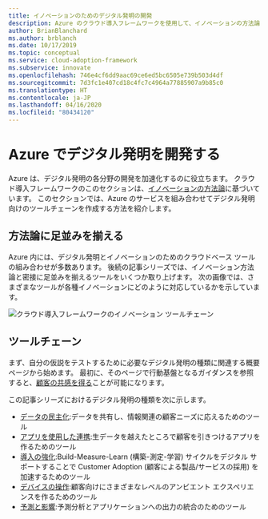 ```yaml
---
title: イノベーションのためのデジタル発明の開発
description: Azure のクラウド導入フレームワークを使用して、イノベーションの方法論に基づいて、デジタル発明用のツールチェーンを作成します。
author: BrianBlanchard
ms.author: brblanch
ms.date: 10/17/2019
ms.topic: conceptual
ms.service: cloud-adoption-framework
ms.subservice: innovate
ms.openlocfilehash: 746e4cf6dd9aac69ce6ed5bc6505e739b503d4df
ms.sourcegitcommit: 7d3fc1e407cd18c4fc7c4964a77885907a9b85c0
ms.translationtype: HT
ms.contentlocale: ja-JP
ms.lasthandoff: 04/16/2020
ms.locfileid: "80434120"
---
```

# <a name="develop-digital-inventions-in-azure"></a>Azure でデジタル発明を開発する

Azure は、デジタル発明の各分野の開発を加速化するのに役立ちます。 クラウド導入フレームワークのこのセクションは、[イノベーションの方法論](../considerations/index.md)に基づいています。 このセクションでは、Azure のサービスを組み合わせてデジタル発明向けのツールチェーンを作成する方法を紹介します。

## <a name="alignment-to-the-methodology"></a>方法論に足並みを揃える

Azure 内には、デジタル発明とイノベーションのためのクラウドベース ツールの組み合わせが多数あります。 後続の記事シリーズでは、イノベーション方法論と密接に足並みを揃えるツールをいくつか取り上げます。 次の画像では、さまざまなツールが各種イノベーションにどのように対応しているかを示しています。

![クラウド導入フレームワークのイノベーション ツールチェーン](../../_images/innovate/innovate-toolchain.png)

## <a name="toolchain"></a>ツールチェーン

まず、自分の仮説をテストするために必要なデジタル発明の種類に関連する概要ページから始めます。 最初に、そのページで行動基盤となるガイダンスを参照すると、[顧客の共感を得る](../considerations/build.md)ことが可能になります。

この記事シリーズにおけるデジタル発明の種類を次に示します。

- [データの民主化](./data.md):データを共有し、情報関連の顧客ニーズに応えるためのツール
- [アプリを使用した連携](./apps.md):生データを越えたところで顧客を引きつけるアプリを作るためのツール
- [導入の強化](./ci-cd.md):Build-Measure-Learn (構築-測定-学習) サイクルをデジタル サポートすることで Customer Adoption (顧客による製品/サービスの採用) を加速するためのツール
- [デバイスの操作](./devices.md):顧客向けにさまざまなレベルのアンビエント エクスペリエンスを作るためのツール
- [予測と影響](./predict.md):予測分析とアプリケーションへの出力の統合のためのツール
